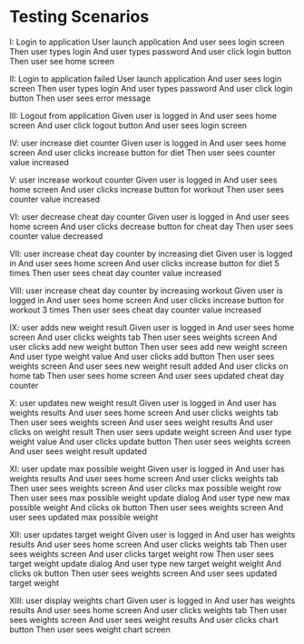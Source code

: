 # Testing Scenarios

I: Login to application
User launch application
And user sees login screen
Then user types login
And user types password
And user click login button
Then user see home screen

II: Login to application failed
User launch application
And user sees login screen
Then user types login
And user types password
And user click login button
Then user sees error message

III: Logout from application
Given user is logged in
And user sees home screen
And user click logout button
And user sees login screen

IV: user increase diet counter
Given user is logged in
And user sees home screen
And user clicks increase button for diet
Then user sees counter value increased

V: user increase workout counter
Given user is logged in
And user sees home screen
And user clicks increase button for workout
Then user sees counter value increased

VI: user decrease cheat day counter
Given user is logged in
And user sees home screen
And user clicks decrease button for cheat day
Then user sees counter value decreased

VII: user increase cheat day counter by increasing diet
Given user is logged in
And user sees home screen
And user clicks increase button for diet 5 times
Then user sees cheat day counter value increased

VIII: user increase cheat day counter by increasing workout
Given user is logged in
And user sees home screen
And user clicks increase button for workout 3 times
Then user sees cheat day counter value increased

IX: user adds new weight result
Given user is logged in
And user sees home screen
And user clicks weights tab
Then user sees weights screen
And user clicks add new weight button
Then user sees add new weight screen
And user type weight value
And user clicks add button
Then user sees weights screen
And user sees new weight result added
And user clicks on home tab
Then user sees home screen
And user sees updated cheat day counter

X: user updates new weight result
Given user is logged in
And user has weights results
And user sees home screen
And user clicks weights tab
Then user sees weights screen
And user sees weight results
And user clicks on weight result
Then user sees update weight screen
And user type weight value
And user clicks update button
Then user sees weights screen
And user sees weight result updated

XI: user update max possible weight
Given user is logged in
And user has weights results
And user sees home screen
And user clicks weights tab
Then user sees weights screen
And user clicks max possible weight row
Then user sees max possible weight update dialog
And user type new max possible weight
And clicks ok button
Then user sees weights screen
And user sees updated max possible weight

XII: user updates target weight
Given user is logged in
And user has weights results
And user sees home screen
And user clicks weights tab
Then user sees weights screen
And user clicks target weight row
Then user sees target weight update dialog
And user type new target weight weight
And clicks ok button
Then user sees weights screen
And user sees updated target weight

XIII: user display weights chart
Given user is logged in
And user has weights results
And user sees home screen
And user clicks weights tab
Then user sees weights screen
And user sees weight results
And user clicks chart button
Then user sees weight chart screen